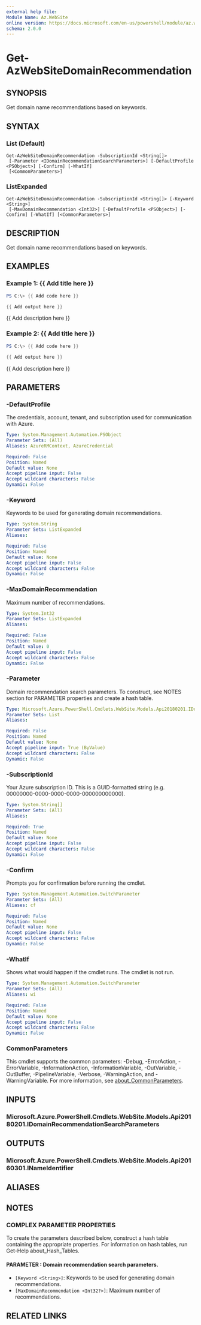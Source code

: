 ```yaml
---
external help file:
Module Name: Az.WebSite
online version: https://docs.microsoft.com/en-us/powershell/module/az.website/get-azwebsitedomainrecommendation
schema: 2.0.0
---
```


# Get-AzWebSiteDomainRecommendation

## SYNOPSIS
Get domain name recommendations based on keywords.

## SYNTAX

### List (Default)
```
Get-AzWebSiteDomainRecommendation -SubscriptionId <String[]>
 [-Parameter <IDomainRecommendationSearchParameters>] [-DefaultProfile <PSObject>] [-Confirm] [-WhatIf]
 [<CommonParameters>]
```

### ListExpanded
```
Get-AzWebSiteDomainRecommendation -SubscriptionId <String[]> [-Keyword <String>]
 [-MaxDomainRecommendation <Int32>] [-DefaultProfile <PSObject>] [-Confirm] [-WhatIf] [<CommonParameters>]
```

## DESCRIPTION
Get domain name recommendations based on keywords.

## EXAMPLES

### Example 1: {{ Add title here }}
```powershell
PS C:\> {{ Add code here }}

{{ Add output here }}
```

{{ Add description here }}

### Example 2: {{ Add title here }}
```powershell
PS C:\> {{ Add code here }}

{{ Add output here }}
```

{{ Add description here }}

## PARAMETERS

### -DefaultProfile
The credentials, account, tenant, and subscription used for communication with Azure.

```yaml
Type: System.Management.Automation.PSObject
Parameter Sets: (All)
Aliases: AzureRMContext, AzureCredential

Required: False
Position: Named
Default value: None
Accept pipeline input: False
Accept wildcard characters: False
Dynamic: False
```

### -Keyword
Keywords to be used for generating domain recommendations.

```yaml
Type: System.String
Parameter Sets: ListExpanded
Aliases:

Required: False
Position: Named
Default value: None
Accept pipeline input: False
Accept wildcard characters: False
Dynamic: False
```

### -MaxDomainRecommendation
Maximum number of recommendations.

```yaml
Type: System.Int32
Parameter Sets: ListExpanded
Aliases:

Required: False
Position: Named
Default value: 0
Accept pipeline input: False
Accept wildcard characters: False
Dynamic: False
```

### -Parameter
Domain recommendation search parameters.
To construct, see NOTES section for PARAMETER properties and create a hash table.

```yaml
Type: Microsoft.Azure.PowerShell.Cmdlets.WebSite.Models.Api20180201.IDomainRecommendationSearchParameters
Parameter Sets: List
Aliases:

Required: False
Position: Named
Default value: None
Accept pipeline input: True (ByValue)
Accept wildcard characters: False
Dynamic: False
```

### -SubscriptionId
Your Azure subscription ID.
This is a GUID-formatted string (e.g.
00000000-0000-0000-0000-000000000000).

```yaml
Type: System.String[]
Parameter Sets: (All)
Aliases:

Required: True
Position: Named
Default value: None
Accept pipeline input: False
Accept wildcard characters: False
Dynamic: False
```

### -Confirm
Prompts you for confirmation before running the cmdlet.

```yaml
Type: System.Management.Automation.SwitchParameter
Parameter Sets: (All)
Aliases: cf

Required: False
Position: Named
Default value: None
Accept pipeline input: False
Accept wildcard characters: False
Dynamic: False
```

### -WhatIf
Shows what would happen if the cmdlet runs.
The cmdlet is not run.

```yaml
Type: System.Management.Automation.SwitchParameter
Parameter Sets: (All)
Aliases: wi

Required: False
Position: Named
Default value: None
Accept pipeline input: False
Accept wildcard characters: False
Dynamic: False
```

### CommonParameters
This cmdlet supports the common parameters: -Debug, -ErrorAction, -ErrorVariable, -InformationAction, -InformationVariable, -OutVariable, -OutBuffer, -PipelineVariable, -Verbose, -WarningAction, and -WarningVariable. For more information, see [about_CommonParameters](http://go.microsoft.com/fwlink/?LinkID=113216).

## INPUTS

### Microsoft.Azure.PowerShell.Cmdlets.WebSite.Models.Api20180201.IDomainRecommendationSearchParameters

## OUTPUTS

### Microsoft.Azure.PowerShell.Cmdlets.WebSite.Models.Api20160301.INameIdentifier

## ALIASES

## NOTES

### COMPLEX PARAMETER PROPERTIES
To create the parameters described below, construct a hash table containing the appropriate properties. For information on hash tables, run Get-Help about_Hash_Tables.

#### PARAMETER <IDomainRecommendationSearchParameters>: Domain recommendation search parameters.
  - `[Keyword <String>]`: Keywords to be used for generating domain recommendations.
  - `[MaxDomainRecommendation <Int32?>]`: Maximum number of recommendations.

## RELATED LINKS

